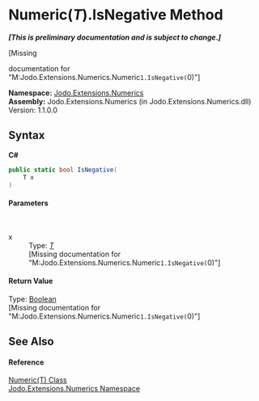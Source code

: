 # Numeric(*T*).IsNegative Method 
 _**\[This is preliminary documentation and is subject to change.\]**_

\[Missing <summary> documentation for "M:Jodo.Extensions.Numerics.Numeric`1.IsNegative(`0)"\]

**Namespace:**&nbsp;<a href="N_Jodo_Extensions_Numerics">Jodo.Extensions.Numerics</a><br />**Assembly:**&nbsp;Jodo.Extensions.Numerics (in Jodo.Extensions.Numerics.dll) Version: 1.1.0.0

## Syntax

**C#**<br />
``` C#
public static bool IsNegative(
	T x
)
```


#### Parameters
&nbsp;<dl><dt>x</dt><dd>Type: <a href="T_Jodo_Extensions_Numerics_Numeric_1">*T*</a><br />\[Missing <param name="x"/> documentation for "M:Jodo.Extensions.Numerics.Numeric`1.IsNegative(`0)"\]</dd></dl>

#### Return Value
Type: <a href="https://docs.microsoft.com/dotnet/api/system.boolean" target="_blank" rel="noopener noreferrer">Boolean</a><br />\[Missing <returns> documentation for "M:Jodo.Extensions.Numerics.Numeric`1.IsNegative(`0)"\]

## See Also


#### Reference
<a href="T_Jodo_Extensions_Numerics_Numeric_1">Numeric(T) Class</a><br /><a href="N_Jodo_Extensions_Numerics">Jodo.Extensions.Numerics Namespace</a><br />